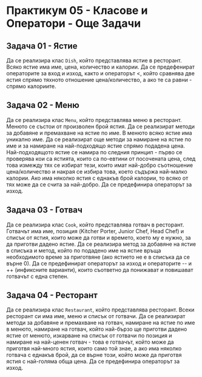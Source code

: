 # Практикум 05 - Класове и Оператори - Още Задачи 

## Задача 01 - Ястие
Да се реализира клас `Dish`, който представлява ястие в ресторант. Всяко ястие има име, цена, количество и калории. Да се предефенират операторите за вход и изход, както и операторът <, който сравнява две ястия спрямо тяхното отношение цена/количество, а ако те са равни - спрямо калориите.

## Задача 02 - Меню
Да се реализира клас `Menu`, който представлява меню в ресторант. Менюто се състои от произволен брой ястия. Да се реализират методи за добавяне и премахване на ястие по име. В менюто всяко ястие има уникално име. Да се реализират още методи за намиране на ястие по име и за намиране на най-подходящо ястие спрямо подадена цена. Най-подходящото ястие се намира по следния принцип - първо се проверява кои са ястията, които са по-евтини от посочената цена, след това измежду тях се избират тези, които имат най-добро съотношение цена/количество и накрая се избира това, което съдържа най-малко калории. Ако има няколко ястия с еднакъв брой калории, то всяко от тях може да се счита за най-добро. Да се предефинира операторът за изход.

## Задача 03 - Готвач
Да се реализира клас `Cook`, който представлява готвач в ресторант. Готвачът има име, позиция (Kitcher Porter, Junior Chef, Head Chef) и списък от ястия, които може да готви и времето, което му е нужно, за да приготви дадено ястие. Да се реализира метод за добавяне на ястие в списъка и метод, който по подадено име на ястие връща необходимото време за приготвяне (ако ястието не е в списъка да се върне 0). Да се предефинират операторът за изход и операторите -- и ++ (инфиксните варианти), които съответно да понижават и повишават готвачът с една степен.

## Задача 04 - Ресторант
Да се реализира клас `Restaurant`, който представлява ресторант. Всеки ресторант си има име, меню и списък от готвачи. Да се реализират методи за добавяне и премахване на готвач, намиране на ястие по име в менюто, намиране на готвач, който най-бързо ще приготви дадено ястие от менюто, изкарване на списък от готвачи по позиция и намиране на най-ценен готвач - това е готвачът, който може да приготвя най-много ястия, които само той знае, а ако има няколко готвача с еднакъв брой, да се върне този, който може да приготвя ястия с най-голяма обща цена. Да се предефинира операторът за изход.